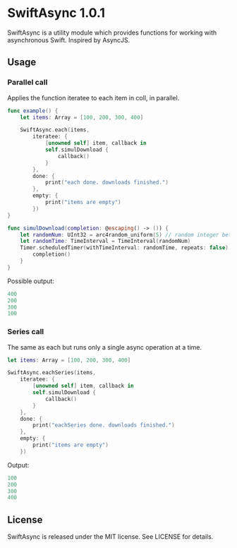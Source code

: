 # SwiftAsync 1.0.1
SwiftAsync is a utility module which provides functions for working with asynchronous Swift. Inspired by AsyncJS.

## Usage

### Parallel call
Applies the function iteratee to each item in coll, in parallel.

```swift
func example() {
    let items: Array = [100, 200, 300, 400]

    SwiftAsync.each(items,
        iteratee: {
            [unowned self] item, callback in
            self.simulDownload {
                callback()
            }
        }, 
        done: {
            print("each done. downloads finished.")
        }, 
        empty: {
            print("items are empty")
        })
}

func simulDownload(completion: @escaping() -> ()) {
    let randomNum: UInt32 = arc4random_uniform(5) // random integer between 0 and 5
    let randomTime: TimeInterval = TimeInterval(randomNum)
    Timer.scheduledTimer(withTimeInterval: randomTime, repeats: false) { timer in
        completion()
    }
}    
```

Possible output:
```swift
400
200
300
100
```

### Series call
The same as each but runs only a single async operation at a time.

```swift
let items: Array = [100, 200, 300, 400]

SwiftAsync.eachSeries(items,
    iteratee: {
        [unowned self] item, callback in
        self.simulDownload {
            callback()
        }
    }, 
    done: {
        print("eachSeries done. downloads finished.")
    }, 
    empty: {
        print("items are empty")
    })
```

Output:
```swift
100
200
300
400
```

## License

SwiftAsync is released under the MIT license. See LICENSE for details.
